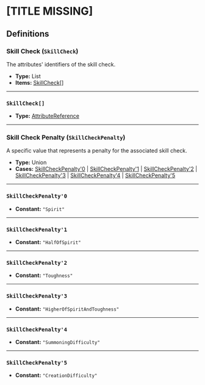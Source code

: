 # [TITLE MISSING]

## Definitions

### <a name="SkillCheck"></a> Skill Check (`SkillCheck`)

The attributes' identifiers of the skill check.

- **Type:** List
- **Items:** <a href="#SkillCheck[]">SkillCheck[]</a>

---

### <a name="SkillCheck[]"></a> `SkillCheck[]`

- **Type:** <a href="./_SimpleReferences.md#AttributeReference">AttributeReference</a>

---

### <a name="SkillCheckPenalty"></a> Skill Check Penalty (`SkillCheckPenalty`)

A specific value that represents a penalty for the associated skill check.

- **Type:** Union
- **Cases:** <a href="#SkillCheckPenalty'0">SkillCheckPenalty'0</a> | <a href="#SkillCheckPenalty'1">SkillCheckPenalty'1</a> | <a href="#SkillCheckPenalty'2">SkillCheckPenalty'2</a> | <a href="#SkillCheckPenalty'3">SkillCheckPenalty'3</a> | <a href="#SkillCheckPenalty'4">SkillCheckPenalty'4</a> | <a href="#SkillCheckPenalty'5">SkillCheckPenalty'5</a>

---

### <a name="SkillCheckPenalty'0"></a> `SkillCheckPenalty'0`

- **Constant:** `"Spirit"`

---

### <a name="SkillCheckPenalty'1"></a> `SkillCheckPenalty'1`

- **Constant:** `"HalfOfSpirit"`

---

### <a name="SkillCheckPenalty'2"></a> `SkillCheckPenalty'2`

- **Constant:** `"Toughness"`

---

### <a name="SkillCheckPenalty'3"></a> `SkillCheckPenalty'3`

- **Constant:** `"HigherOfSpiritAndToughness"`

---

### <a name="SkillCheckPenalty'4"></a> `SkillCheckPenalty'4`

- **Constant:** `"SummoningDifficulty"`

---

### <a name="SkillCheckPenalty'5"></a> `SkillCheckPenalty'5`

- **Constant:** `"CreationDifficulty"`
